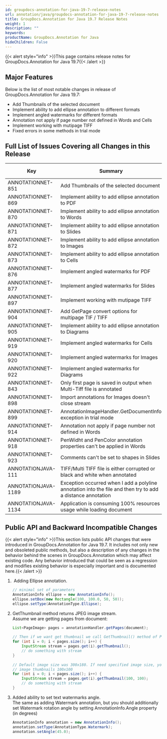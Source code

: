 ```yaml
---
id: groupdocs-annotation-for-java-19-7-release-notes
url: annotation/java/groupdocs-annotation-for-java-19-7-release-notes
title: GroupDocs.Annotation for Java 19.7 Release Notes
weight: 1
description: ""
keywords: 
productName: GroupDocs.Annotation for Java
hideChildren: False
---
```

{{< alert style="info" >}}This page contains release notes for GroupDocs.Annotation for Java 19.7{{< /alert >}}

## Major Features

Below is the list of most notable changes in release of GroupDocs.Annotation for Java 19.7:

*   Add Thumbnails of the selected document
*   Implement ability to add ellipse annotation to different formats
*   Implement angled watermarks for different formats
*   Annotation not apply if page number not defined in Words and Cells
*   Implement working with mutipage TIFF
*   Fixed errors in some methods in trial mode

## Full List of Issues Covering all Changes in this Release

| Key | Summary | Issue Type |
| --- | --- | --- |
| ANNOTATIONNET-851 | Add Thumbnails of the selected document | Feature |
| ANNOTATIONNET-869  | Implement ability to add ellipse annotation to PDF | Feature |
| ANNOTATIONNET-870  | Implement ability to add ellipse annotation to Words | Feature |
| ANNOTATIONNET-871  | Implement ability to add ellipse annotation to Slides | Feature |
| ANNOTATIONNET-872  | Implement ability to add ellipse annotation to Images | Feature |
| ANNOTATIONNET-873  | Implement ability to add ellipse annotation to Cells | Feature |
| ANNOTATIONNET-876  | Implement angled watermarks for PDF | Feature |
| ANNOTATIONNET-877  | Implement angled watermarks for Slides | Feature |
| ANNOTATIONNET-897 | Implement working with mutipage TIFF | Feature |
| ANNOTATIONNET-904   | Add GetPage convert options for multipage TIF / TIFF | Feature |
| ANNOTATIONNET-905  | Implement ability to add ellipse annotation to Diagrams | Feature |
| ANNOTATIONNET-919  | Implement angled watermarks for Cells | Feature |
| ANNOTATIONNET-920  | Implement angled watermarks for Images | Feature |
| ANNOTATIONNET-922  | Implement angled watermarks for Diagrams | Feature |
| ANNOTATIONNET-843 | Only first page is saved in output when Multi-Tiff file is annotated | Bug |
| ANNOTATIONNET-898 | Import annotations for Images doesn't close stream | Bug |
| ANNOTATIONNET-899 | AnnotationImageHandler.GetDocumentInfo exception in trial mode | Bug |
| ANNOTATIONNET-914 | Annotation not apply if page number not defined in Words | Bug |
| ANNOTATIONNET-918 | PenWidht and PenColor annotation properties can't be applied in Words | Bug |
| ANNOTATIONNET-923 | Comments can't be set to shapes in Slides | Bug |
| ANNOTATIONJAVA-111 | TIFF/Multi TIFF file is either corrupted or black and white when annotated | Bug |
| ANNOTATIONJAVA-1189 | Exception occurred when I add a polyline annotation into the file and then try to add a distance annotation | Bug |
| ANNOTATIONJAVA-1134 | Application is consuming 100% resources usage while loading document | Bug |

## Public API and Backward Incompatible Changes

{{< alert style="info" >}}This section lists public API changes that were introduced in GroupDocs.Annotation for Java 19.7. It includes not only new and obsoleted public methods, but also a description of any changes in the behavior behind the scenes in GroupDocs.Annotation which may affect existing code. Any behavior introduced that could be seen as a regression and modifies existing behavior is especially important and is documented here.{{< /alert >}}

1.   Adding Ellipse annotation.
    
    ```java
    // minimal set of parameters
    AnnotationInfo ellipse = new AnnotationInfo();
    ellipse.setBox(new Rectangle(100, 100.0, 50, 50));
    ellipse.setType(AnnotationType.Ellipse);
    ```
    
2.  GetThumbnail method returns JPEG image stream.  
    Assume we are getting pages from document:
    
    ```java
    List<PageImage> pages = annotationHandler.getPages(document);
     
    // Then if we want get thumbnail we call GetThumbnail() method of PageImage item:
    for (int i = 0; i < pages.size(); i++) {
        InputStream stream = pages.get(i).getThumbnail();
        // do something with stream 
    }
     
    // Default image size was 300x180. If need specified image size, you can pass method parameters:
    // image thumbnails 100x100
    for (int i = 0; i < pages.size(); i++) {
        InputStream stream = pages.get(i).getThumbnail(100, 100);
        // do something with stream 
    }
    ```
    
3.  Added ability to set text watermarks angle.  
    The same as adding Watermark annotation, but you should additionally set Watermark rotation angle by setting AnnotationInfo.Angle property (in degrees)
    
    ```java
    AnnotationInfo annotation = new AnnotationInfo();
    annotation.setType(AnnotationType.Watermark);
    annotation.setAngle(45.0);
    ```
